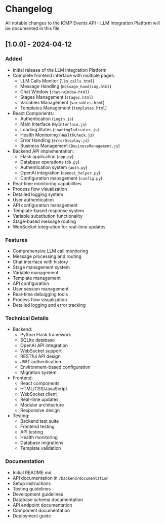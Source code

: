 # Changelog

All notable changes to the ICMP Events API - LLM Integration Platform will be documented in this file.

## [1.0.0] - 2024-04-12

### Added
- Initial release of the LLM Integration Platform
- Complete frontend interface with multiple pages:
  - LLM Calls Monitor (`llm_calls.html`)
  - Message Handling (`message_handling.html`)
  - Chat Window (`chat-window.html`)
  - Stages Management (`stages.html`)
  - Variables Management (`variables.html`)
  - Templates Management (`templates.html`)
- React Components:
  - Authentication (`Login.js`)
  - Main Interface (`MyInterface.js`)
  - Loading States (`LoadingIndicator.js`)
  - Health Monitoring (`HealthCheck.js`)
  - Error Handling (`ErrorDisplay.js`)
  - Business Management (`BusinessManagement.js`)
- Backend API implementation:
  - Flask application (`app.py`)
  - Database operations (`db.py`)
  - Authentication system (`auth.py`)
  - OpenAI integration (`openai_helper.py`)
  - Configuration management (`config.py`)
- Real-time monitoring capabilities
- Process flow visualization
- Detailed logging system
- User authentication
- API configuration management
- Template-based response system
- Variable substitution functionality
- Stage-based message routing
- WebSocket integration for real-time updates

### Features
- Comprehensive LLM call monitoring
- Message processing and routing
- Chat interface with history
- Stage management system
- Variable management
- Template management
- API configuration
- User session management
- Real-time debugging tools
- Process flow visualization
- Detailed logging and error tracking

### Technical Details
- Backend:
  - Python Flask framework
  - SQLite database
  - OpenAI API integration
  - WebSocket support
  - RESTful API design
  - JWT authentication
  - Environment-based configuration
  - Migration system
- Frontend:
  - React components
  - HTML/CSS/JavaScript
  - WebSocket client
  - Real-time updates
  - Modular architecture
  - Responsive design
- Testing:
  - Backend test suite
  - Frontend testing
  - API testing
  - Health monitoring
  - Database migrations
  - Template validation

### Documentation
- Initial README.md
- API documentation in `/backend/documentation`
- Setup instructions
- Testing guidelines
- Development guidelines
- Database schema documentation
- API endpoint documentation
- Component documentation
- Deployment guide 